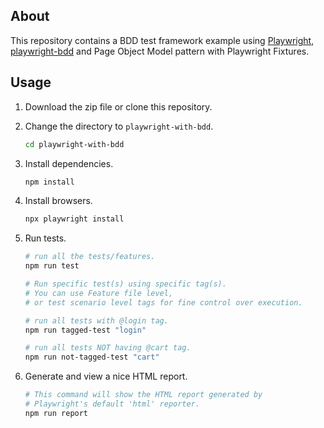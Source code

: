 ## About

This repository contains a BDD test framework example using [Playwright](https://playwright.dev), [playwright-bdd](https://github.com/vitalets/playwright-bdd) and Page Object Model pattern with Playwright Fixtures.

## Usage

1. Download the zip file or clone this repository.

2. Change the directory to `playwright-with-bdd`.
   
   ```sh
   cd playwright-with-bdd
   ```

3. Install dependencies.
   
   ```sh
   npm install
   ```

4. Install browsers.
   
   ```sh
   npx playwright install
   ```

5. Run tests.
   
   ```sh
   # run all the tests/features.
   npm run test
   
   # Run specific test(s) using specific tag(s).
   # You can use Feature file level,
   # or test scenario level tags for fine control over execution.
   
   # run all tests with @login tag.
   npm run tagged-test "login"
   
   # run all tests NOT having @cart tag.
   npm run not-tagged-test "cart"
   ```

6. Generate and view a nice HTML report.
   
   ```sh
   # This command will show the HTML report generated by
   # Playwright's default 'html' reporter.
   npm run report
   ```
